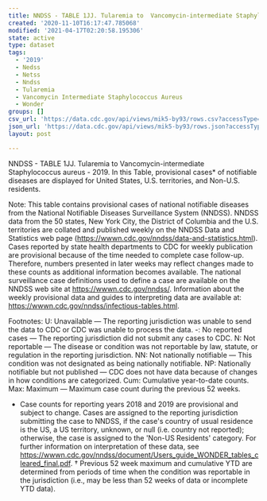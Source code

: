 ```yaml
---
title: NNDSS - TABLE 1JJ. Tularemia to  Vancomycin-intermediate Staphylococcus aureus
created: '2020-11-10T16:17:47.785068'
modified: '2021-04-17T02:20:58.195306'
state: active
type: dataset
tags:
  - '2019'
  - Nedss
  - Netss
  - Nndss
  - Tularemia
  - Vancomycin Intermediate Staphylococcus Aureus
  - Wonder
groups: []
csv_url: 'https://data.cdc.gov/api/views/mik5-by93/rows.csv?accessType=DOWNLOAD'
json_url: 'https://data.cdc.gov/api/views/mik5-by93/rows.json?accessType=DOWNLOAD'
layout: post

---
```

NNDSS - TABLE 1JJ. Tularemia to  Vancomycin-intermediate Staphylococcus aureus - 2019. In this Table, provisional cases* of notifiable diseases are displayed for United States, U.S. territories, and Non-U.S. residents. 

Note: 
This table contains provisional cases of national notifiable diseases from the National Notifiable Diseases Surveillance System (NNDSS). NNDSS data from the 50 states, New York City, the District of Columbia and the U.S. territories are collated and published weekly on the NNDSS Data and Statistics web page (https://wwwn.cdc.gov/nndss/data-and-statistics.html). Cases reported by state health departments to CDC for weekly publication are provisional because of the time needed to complete case follow-up. Therefore, numbers presented in later weeks may reflect changes made to these counts as additional information becomes available. The national surveillance case definitions used to define a case are available on the NNDSS web site at https://wwwn.cdc.gov/nndss/. Information about the weekly provisional data and guides to interpreting data are available at: https://wwwn.cdc.gov/nndss/infectious-tables.html. 

Footnotes:
U: Unavailable — The reporting jurisdiction was unable to send the data to CDC or CDC was unable to process the data.
-: No reported cases — The reporting jurisdiction did not submit any cases to CDC.
N: Not reportable — The disease or condition was not reportable by law, statute, or regulation in the reporting jurisdiction.
NN: Not nationally notifiable — This condition was not designated as being nationally notifiable.
NP: Nationally notifiable but not published — CDC does not have data because of changes in how conditions are categorized.
Cum: Cumulative year-to-date counts.
Max: Maximum — Maximum case count during the previous 52 weeks.
* Case counts for reporting years 2018 and 2019 are provisional and subject to change. Cases are assigned to the reporting jurisdiction submitting the case to NNDSS, if the case's country of usual residence is the US, a US territory, unknown, or null (i.e. country not reported); otherwise, the case is assigned to the 'Non-US Residents' category. For further information on interpretation of these data, see https://wwwn.cdc.gov/nndss/document/Users_guide_WONDER_tables_cleared_final.pdf. 
† Previous 52 week maximum and cumulative YTD are determined from periods of time when the condition was reportable in the jurisdiction (i.e., may be less than 52 weeks of data or incomplete YTD data).
